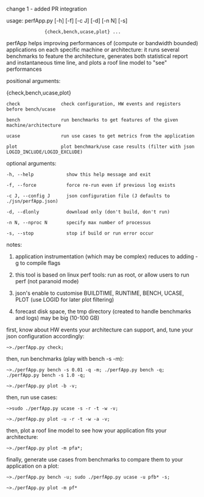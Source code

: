 change 1 - added PR integration

usage: perfApp.py [-h] [-f] [-c J] [-d] [-n N] [-s]

                  {check,bench,ucase,plot} ...

perfApp helps improving performances of (compute or bandwidth bounded) applications on each specific machine
or architecture: it runs several benchmarks to feature the architecture, generates both statistical report
and instantaneous time line, and plots a roof line model to "see" performances

positional arguments:

  {check,bench,ucase,plot}

    check               check configuration, HW events and registers before bench/ucase

    bench               run benchmarks to get features of the given machine/architecture

    ucase               run use cases to get metrics from the application

    plot                plot benchmark/use case results (filter with json LOGID_INCLUDE/LOGID_EXCLUDE)

optional arguments:

    -h, --help            show this help message and exit

    -f, --force           force re-run even if previous log exists

    -c J, --config J      json configuration file (J defaults to ./jsn/perfApp.json)

    -d, --dlonly          download only (don't build, don't run)

    -n N, --nproc N       specify max number of processus

    -s, --stop            stop if build or run error occur

notes:

  1. application instrumentation (which may be complex) reduces to adding -g to compile flags

  2. this tool is based on linux perf tools: run as root, or allow users to run perf (not paranoid mode)

  3. json's enable to customise BUILDTIME, RUNTIME, BENCH, UCASE, PLOT (use LOGID for later plot filtering)

  4. forecast disk space, the tmp directory (created to handle benchmarks and logs) may be big (10-100 GB)

first, know about HW events your architecture can support, and, tune your json configuration accordingly:

    ~>./perfApp.py check;

then, run benchmarks (play with bench -s -m):

    ~>./perfApp.py bench -s 0.01 -q -m; ./perfApp.py bench -q; ./perfApp.py bench -s 1.0 -q;

    ~>./perfApp.py plot -b -v;

then, run use cases:

    ~>sudo ./perfApp.py ucase -s -r -t -w -v;

    ~>./perfApp.py plot -u -r -t -w -a -v;

then, plot a roof line model to see how your application fits your architecture:

    ~>./perfApp.py plot -m pfa*;
finally, generate use cases from benchmarks to compare them to your application on a plot:

    ~>./perfApp.py bench -u; sudo ./perfApp.py ucase -u pfb* -s;

    ~>./perfApp.py plot -m pf*
